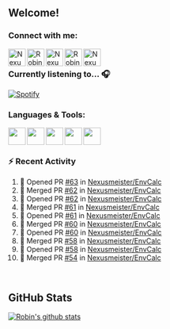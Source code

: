 
<!-- Allgemeine Notizen
	Die Icons sind unter diesen beiden Links zu finden:
	GitHub Repo: https://github.com/simple-icons/simple-icons
		> raw.githubusercontent ist erreichbar über Kontextmenü auf Bild und "Bild in neuem Tab öffnen"
	Simple Icons: https://cdn.jsdelivr.net/npm/simple-icons@3/icons/
 -->


## Welcome!

### Connect with me:
[<img align="left" alt="Nexusmeister | Twitter" width="35px" src="https://cdn.jsdelivr.net/npm/simple-icons@v3/icons/twitter.svg" />][twitter]
[<img align="left" alt="Robin Kaltenbach | Xing" width="35px" src="https://cdn.jsdelivr.net/npm/simple-icons@3.13.0/icons/xing.svg" />][xing]
[<img align="left" alt="Nexusmeister | Twitch" width="35px" src="https://simpleicons.org/icons/twitch.svg" />][twitch]
[<img align="left" alt="Robin Kaltenbach | Stack Overflow" width="35px" src="https://cdn.jsdelivr.net/npm/simple-icons@3.13.0/icons/stackoverflow.svg" />][stackOverflow]
[<img align="left" alt="Nexusmeister | Steam" width="35px" src="https://cdn.jsdelivr.net/npm/simple-icons@3.13.0/icons/steam.svg" />][steam]

<br />

### Currently listening to... 🎧

[![Spotify](https://spotify-now-playing.nexusmeister.vercel.app/api/spotify)](https://open.spotify.com/user/xkaltix?si=h_gYbj2sTlamJW9soY9fnQ)

### Languages & Tools:

<img width="35px" align="left" src="https://raw.githubusercontent.com/simple-icons/simple-icons/develop/icons/dot-net.svg" />
<img width="35px" align="left" src="https://raw.githubusercontent.com/simple-icons/simple-icons/develop/icons/csharp.svg" />
<img width="35px" align="left" src="https://raw.githubusercontent.com/simple-icons/simple-icons/develop/icons/visualstudio.svg" />
<img width="35px" align="left" src="https://raw.githubusercontent.com/simple-icons/simple-icons/develop/icons/microsoftsqlserver.svg" />
<img width="35px" align="left" src="https://github.com/simple-icons/simple-icons/blob/develop/icons/xamarin.svg" />

<br/>
<br/>

### :zap: Recent Activity
<!--START_SECTION:activity-->
1. 💪 Opened PR [#63](https://github.com/Nexusmeister/EnvCalc/pull/63) in [Nexusmeister/EnvCalc](https://github.com/Nexusmeister/EnvCalc)
2. 🎉 Merged PR [#62](https://github.com/Nexusmeister/EnvCalc/pull/62) in [Nexusmeister/EnvCalc](https://github.com/Nexusmeister/EnvCalc)
3. 💪 Opened PR [#62](https://github.com/Nexusmeister/EnvCalc/pull/62) in [Nexusmeister/EnvCalc](https://github.com/Nexusmeister/EnvCalc)
4. 🎉 Merged PR [#61](https://github.com/Nexusmeister/EnvCalc/pull/61) in [Nexusmeister/EnvCalc](https://github.com/Nexusmeister/EnvCalc)
5. 💪 Opened PR [#61](https://github.com/Nexusmeister/EnvCalc/pull/61) in [Nexusmeister/EnvCalc](https://github.com/Nexusmeister/EnvCalc)
6. 🎉 Merged PR [#60](https://github.com/Nexusmeister/EnvCalc/pull/60) in [Nexusmeister/EnvCalc](https://github.com/Nexusmeister/EnvCalc)
7. 💪 Opened PR [#60](https://github.com/Nexusmeister/EnvCalc/pull/60) in [Nexusmeister/EnvCalc](https://github.com/Nexusmeister/EnvCalc)
8. 🎉 Merged PR [#58](https://github.com/Nexusmeister/EnvCalc/pull/58) in [Nexusmeister/EnvCalc](https://github.com/Nexusmeister/EnvCalc)
9. 💪 Opened PR [#58](https://github.com/Nexusmeister/EnvCalc/pull/58) in [Nexusmeister/EnvCalc](https://github.com/Nexusmeister/EnvCalc)
10. 🎉 Merged PR [#54](https://github.com/Nexusmeister/EnvCalc/pull/54) in [Nexusmeister/EnvCalc](https://github.com/Nexusmeister/EnvCalc)
<!--END_SECTION:activity-->
 
 <br/>

## GitHub Stats
[![Robin's github stats](https://github-readme-stats.vercel.app/api?username=nexusmeister&count_private=true&show_icons=true&theme=dark)](https://github.com/anuraghazra/github-readme-stats)

[twitter]: https://twitter.com/nexxusmeister
[xing]: https://www.xing.com/profile/Robin_Kaltenbach3
[twitch]: https://www.twitch.tv/nexusmeister
[stackOverflow]: https://stackoverflow.com/users/10840553/robin-kaltenbach
[steam]: https://steamcommunity.com/id/nexusmeister
